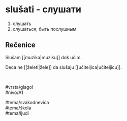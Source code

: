 # slušati - слушати

1. слушать  
2. слушаться, быть послушным

## Rečenice

Slušam [[muzika|muziku]] dok učim.

Deca ne [[želeti|žele]] da slušaju [[učiteljica|učiteljicu]].

<br>

#vrsta/glagol  
#nivo/A1  

#tema/svakodnevica  
#tema/škola  
#tema/ljudi
